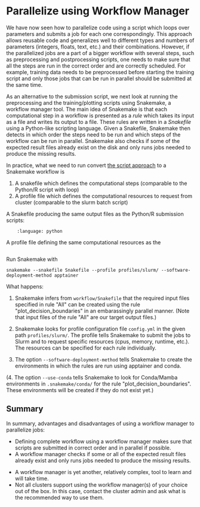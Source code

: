 # Parallelize using Workflow Manager

We have now seen how to parallelize code using a script which loops over parameters and 
submits a job for each one correspondingly. This approach allows reusable code and generalizes 
well to different types and numbers of parameters (integers, floats, text, etc.)
and their combinations. However, if the parallelized jobs are a part of a bigger workflow 
with several steps, such as preprocessing and postprocessing scripts, one needs to make sure 
that all the steps are run in the correct order and are correctly scheduled. For example, 
training data needs to be preprocessed before starting the training script and only 
those jobs that can be run in parallel should be submitted at the same time. 

As an alternative to the submission script, we next look at running the preprocessing and the 
training/plotting scripts using Snakemake, a workflow manager tool. The main idea of Snakemake 
is that each computational step in a workflow is presented as a _rule_ which takes its input 
as a file and writes its output to a file. These rules are written in a _Snakefile_ using a Python-like scripting language.
Given a Snakefile, Snakemake then detects in which order the steps need to be run and which 
steps of the workflow can be run in parallel. Snakemake also checks if some of the expected 
result files already exist on the disk and only runs jobs needed to produce the missing results.

In practice, what we need to run convert [the script approach](parallelize_using_script) to a Snakemake workflow is

1. A snakefile which defines the computational steps (comparable to the Python/R script with loop)
2. A profile file which defines the computational resources to request from cluster (comparable to the slurm batch script)

A Snakefile producing the same output files as the Python/R submission scripts:

```{literalinclude} /code/snakemake/scikit_example/Snakefile
    :language: python
```

A profile file defining the same computational resources as the

```{literalinclude} /code/snakemake/scikit_example/profiles/slurm/config.yml
```

Run Snakemake with

```
snakemake --snakefile Snakefile --profile profiles/slurm/ --software-deployment-method apptainer

```

What happens:

1. Snakemake infers from `workflow/Snakefile` that the required input files specified in rule "All" can be created using the rule "plot_decision_boundaries" in an embarassingly parallel manner. (Note that input files of the rule "All" are our target output files.)

2. Snakemake looks for profile configuration file `config.yml` in the given path `profiles/slurm/`. The profile tells Snakemake to submit the jobs to Slurm and to request specific resources (cpus, memory, runtime, etc.). The resources can be specified for each rule individually.

3. The option `--software-deployment-method` tells Snakemake to create the environments in which the rules are run using apptainer and conda.

(4. The option `--use-conda` tells Snakemake to look for Conda/Mamba environments in `.snakemake/conda/` for the rule "plot_decision_boundaries". These environments will be created if they do not exist yet.)


## Summary

In summary, advantages and disadvantages of using a workflow manager to parallelize jobs:

+ Defining complete workflow using a workflow manager makes sure that scripts are submitted in correct order and in parallel if possible.
+ A workflow manager checks if some or all of the expected result files already exist and only runs jobs needed to produce the missing results.
  
- A workflow manager is yet another, relatively complex, tool to learn and will take time.
- Not all clusters support using the workflow manager(s) of your choice out of the box. In this case, contact the cluster admin and ask what is the recommended way to use them.

